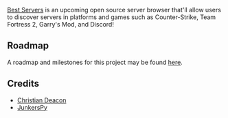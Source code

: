 [Best Servers](https://bestservers.io/) is an upcoming open source server browser that'll allow users to discover servers in platforms and games such as Counter-Strike, Team Fortress 2, Garry's Mod, and Discord!

## Roadmap
A roadmap and milestones for this project may be found [here](https://github.com/bestserversio/bestservers/milestones).

## Credits
* [Christian Deacon](https://github.com/gamemann)
* [JunkersPy](https://github.com/JunkersPy) 
